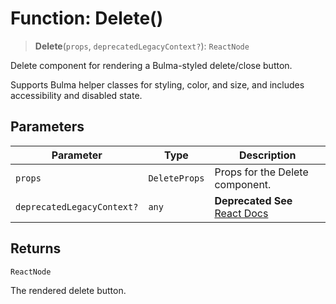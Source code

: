 # Function: Delete()

> **Delete**(`props`, `deprecatedLegacyContext?`): `ReactNode`

Delete component for rendering a Bulma-styled delete/close button.

Supports Bulma helper classes for styling, color, and size, and includes accessibility and disabled state.

## Parameters

| Parameter | Type | Description |
| ------ | ------ | ------ |
| `props` | `DeleteProps` | Props for the Delete component. |
| `deprecatedLegacyContext?` | `any` | **Deprecated** **See** [React Docs](https://legacy.reactjs.org/docs/legacy-context.html#referencing-context-in-lifecycle-methods) |

## Returns

`ReactNode`

The rendered delete button.
